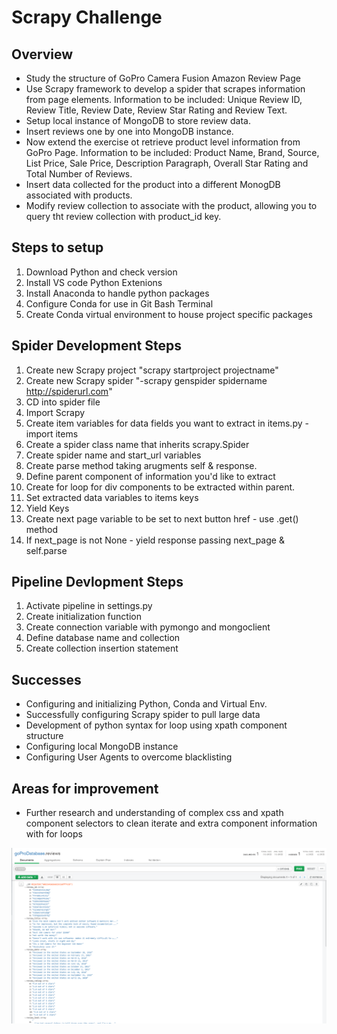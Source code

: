 # Scrapy Challenge

## Overview

- Study the structure of GoPro Camera Fusion Amazon Review Page
- Use Scrapy framework to develop a spider that scrapes information from page elements. Information to be included: Unique Review ID, Review Title, Review Date, Review Star Rating and Review Text.
- Setup local instance of MongoDB to store review data.
- Insert reviews one by one into MongoDB instance.
- Now extend the exercise ot retrieve product level information from GoPro Page. Information to be included: Product Name, Brand, Source, List Price, Sale Price, Description Paragraph, Overall Star Rating and Total Number of Reviews.
- Insert data collected for the product into a different MonogDB associated with products.
- Modify review collection to associate with the product, allowing you to query tht review collection with product_id key.

## Steps to setup

1. Download Python and check version
2. Install VS code Python Extenions
3. Install Anaconda to handle python packages
4. Configure Conda for use in Git Bash Terminal
5. Create Conda virtual environment to house project specific packages

## Spider Development Steps

1. Create new Scrapy project "scrapy startproject projectname"
2. Create new Scrapy spider "-scrapy genspider spidername http://spiderurl.com"
3. CD into spider file
4. Import Scrapy
5. Create item variables for data fields you want to extract in items.py - import items
6. Create a spider class name that inherits scrapy.Spider
7. Create spider name and start_url variables
8. Create parse method taking arugments self & response.
9. Define parent component of information you'd like to extract
10. Create for loop for div components to be extracted within parent.
11. Set extracted data variables to items keys
12. Yield Keys
13. Create next page variable to be set to next button href - use .get() method
14. If next_page is not None - yield response passing next_page & self.parse

## Pipeline Devlopment Steps

1. Activate pipeline in settings.py
2. Create initialization function
3. Create connection variable with pymongo and mongoclient
4. Define database name and collection
5. Create collection insertion statement

## Successes

- Configuring and initializing Python, Conda and Virtual Env.
- Successfully configuring Scrapy spider to pull large data
- Development of python syntax for loop using xpath component structure
- Configuring local MongoDB instance
- Configuring User Agents to overcome blacklisting

## Areas for improvement

- Further research and understanding of complex css and xpath component selectors to clean iterate and extra component information with for loops

![ReviewData](/scrapy_challenge/assets/images/reviewdata.png)
